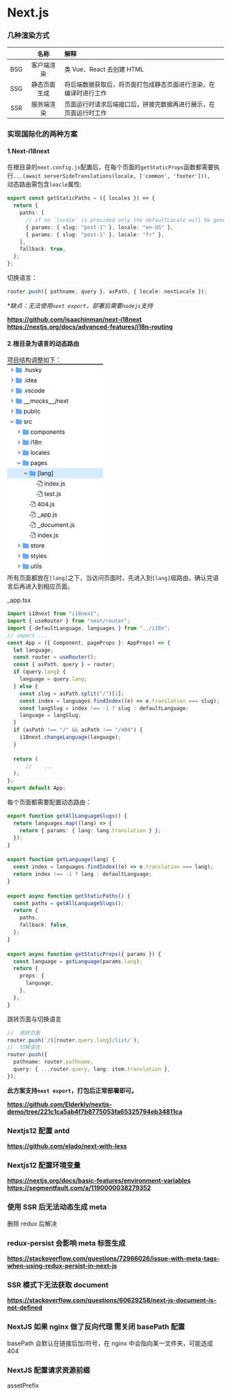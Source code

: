 # Next.js

### 几种渲染方式

|     |     名称     | 解释                                                             |
| :-: | :----------: | :--------------------------------------------------------------- |
| BSG |  客户端渲染  | 类 Vue、React 去创建 HTML                                        |
| SSG | 静态页面生成 | 将后端数据获取后，将页面打包成静态页面进行渲染，在编译时进行工作 |
| SSR |  服务端渲染  | 页面运行时请求后端接口后，拼接完数据再进行展示，在页面运行时工作 |

### 实现国际化的两种方案

#### 1.Next-i18next

在根目录的`next.config.js`配置后，在每个页面的`getStaticProps`函数都需要执行`...(await serverSideTranslations(locale, ['common', 'footer'])),`  
动态路由需包含`loacle`属性:

```typescript
export const getStaticPaths = ({ locales }) => {
  return {
    paths: [
      // if no `locale` is provided only the defaultLocale will be generated
      { params: { slug: "post-1" }, locale: "en-US" },
      { params: { slug: "post-1" }, locale: "fr" },
    ],
    fallback: true,
  };
};
```

切换语言：

```typescript
router.push({ pathname, query }, asPath, { locale: nextLocale });
```

\*_缺点：无法使用`next export`，部署后需要`nodejs`支持_

**https://github.com/isaachinman/next-i18next**  
**https://nextjs.org/docs/advanced-features/i18n-routing**

#### 2.根目录为语言的动态路由

项目结构调整如下：  
![结构](https://github.com/Elderkly/ImgRepository/blob/master/Blog/Nextjs-1.png)  
所有页面都放在`[lang]`之下，当访问页面时，先进入到`[lang]`级路由，确认完语言后再进入到相应页面。

\_app.tsx

```typescript
import i18next from "i18next";
import { useRouter } from "next/router";
import { defaultLanguage, languages } from "../i18n";
// import ...
const App = ({ Component, pageProps }: AppProps) => {
  let language;
  const router = useRouter();
  const { asPath, query } = router;
  if (query.lang) {
    language = query.lang;
  } else {
    const slug = asPath.split("/")[1];
    const index = languages.findIndex((e) => e.translation === slug);
    const langSlug = index !== -1 ? slug : defaultLanguage;
    language = langSlug;
  }
  if (asPath !== "/" && asPath !== "/404") {
    i18next.changeLanguage(language);
  }

  return (
      //    ...
  );
};
export default App;
```

每个页面都需要配置动态路由：

```typescript
export function getAllLanguageSlugs() {
  return languages.map((lang) => {
    return { params: { lang: lang.translation } };
  });
}

export function getLanguage(lang) {
  const index = languages.findIndex((e) => e.translation === lang);
  return index !== -1 ? lang : defaultLanguage;
}

export async function getStaticPaths() {
  const paths = getAllLanguageSlugs();
  return {
    paths,
    fallback: false,
  };
}

export async function getStaticProps({ params }) {
  const language = getLanguage(params.lang);
  return {
    props: {
      language,
    },
  };
}
```

跳转页面与切换语言

```typescript
//  跳转页面
router.push(`/${router.query.lang}/list/`);
//  切换语言
router.push({
  pathname: router.pathname,
  query: { ...router.query, lang: item.translation },
});
```

**此方案支持`next export`，打包后正常部署即可。**

**https://github.com/Elderkly/nextjs-demo/tree/221c1ca5ab4f7b8775053fa65325794eb34811ca**

### Nextjs12 配置 antd

**https://github.com/elado/next-with-less**

### Nextjs12 配置环境变量

**https://nextjs.org/docs/basic-features/environment-variables**  
**https://segmentfault.com/a/1190000038279352**

### 使用 SSR 后无法动态生成 meta

删除 redux 后解决

### redux-persist 会影响 meta 标签生成

**https://stackoverflow.com/questions/72966026/issue-with-meta-tags-when-using-redux-persist-in-next-js**

### SSR 模式下无法获取 document

**https://stackoverflow.com/questions/60629258/next-js-document-is-not-defined**

### NextJS 如果 nginx 做了反向代理 需关闭 basePath 配置

basePath 会默认在链接后加/符号，在 nginx 中会指向某一文件夹，可能造成 404

### NextJS 配置请求资源前缀

assetPrefix
